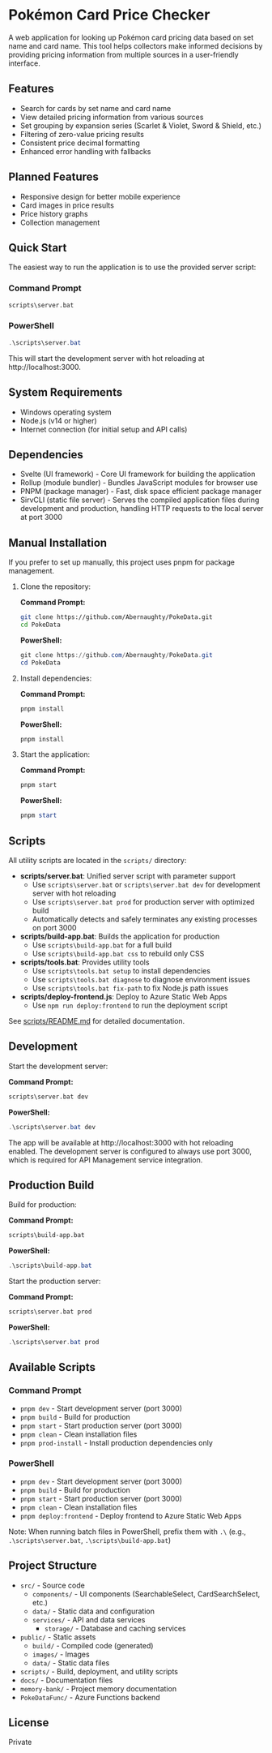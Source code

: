 # Pokémon Card Price Checker

A web application for looking up Pokémon card pricing data based on set name and card name. This tool helps collectors make informed decisions by providing pricing information from multiple sources in a user-friendly interface.

## Features

- Search for cards by set name and card name
- View detailed pricing information from various sources
- Set grouping by expansion series (Scarlet & Violet, Sword & Shield, etc.)
- Filtering of zero-value pricing results
- Consistent price decimal formatting
- Enhanced error handling with fallbacks

## Planned Features

- Responsive design for better mobile experience
- Card images in price results
- Price history graphs
- Collection management

## Quick Start

The easiest way to run the application is to use the provided server script:

### Command Prompt
```bash
scripts\server.bat
```

### PowerShell
```powershell
.\scripts\server.bat
```

This will start the development server with hot reloading at http://localhost:3000.

## System Requirements

- Windows operating system
- Node.js (v14 or higher)
- Internet connection (for initial setup and API calls)

## Dependencies

- Svelte (UI framework) - Core UI framework for building the application
- Rollup (module bundler) - Bundles JavaScript modules for browser use
- PNPM (package manager) - Fast, disk space efficient package manager
- SirvCLI (static file server) - Serves the compiled application files during development and production, handling HTTP requests to the local server at port 3000

## Manual Installation

If you prefer to set up manually, this project uses pnpm for package management.

1. Clone the repository:
   
   **Command Prompt:**
   ```bash
   git clone https://github.com/Abernaughty/PokeData.git
   cd PokeData
   ```
   
   **PowerShell:**
   ```powershell
   git clone https://github.com/Abernaughty/PokeData.git
   cd PokeData
   ```

2. Install dependencies:
   
   **Command Prompt:**
   ```bash
   pnpm install
   ```
   
   **PowerShell:**
   ```powershell
   pnpm install
   ```

3. Start the application:
   
   **Command Prompt:**
   ```bash
   pnpm start
   ```
   
   **PowerShell:**
   ```powershell
   pnpm start
   ```

## Scripts

All utility scripts are located in the `scripts/` directory:

- **scripts/server.bat**: Unified server script with parameter support
  - Use `scripts\server.bat` or `scripts\server.bat dev` for development server with hot reloading
  - Use `scripts\server.bat prod` for production server with optimized build
  - Automatically detects and safely terminates any existing processes on port 3000
- **scripts/build-app.bat**: Builds the application for production
  - Use `scripts\build-app.bat` for a full build
  - Use `scripts\build-app.bat css` to rebuild only CSS
- **scripts/tools.bat**: Provides utility tools
  - Use `scripts\tools.bat setup` to install dependencies
  - Use `scripts\tools.bat diagnose` to diagnose environment issues
  - Use `scripts\tools.bat fix-path` to fix Node.js path issues
- **scripts/deploy-frontend.js**: Deploy to Azure Static Web Apps
  - Use `npm run deploy:frontend` to run the deployment script

See [scripts/README.md](scripts/README.md) for detailed documentation.

## Development

Start the development server:

**Command Prompt:**
```bash
scripts\server.bat dev
```

**PowerShell:**
```powershell
.\scripts\server.bat dev
```

The app will be available at http://localhost:3000 with hot reloading enabled. The development server is configured to always use port 3000, which is required for API Management service integration.

## Production Build

Build for production:

**Command Prompt:**
```bash
scripts\build-app.bat
```

**PowerShell:**
```powershell
.\scripts\build-app.bat
```

Start the production server:

**Command Prompt:**
```bash
scripts\server.bat prod
```

**PowerShell:**
```powershell
.\scripts\server.bat prod
```

## Available Scripts

### Command Prompt
- `pnpm dev` - Start development server (port 3000)
- `pnpm build` - Build for production
- `pnpm start` - Start production server (port 3000)
- `pnpm clean` - Clean installation files
- `pnpm prod-install` - Install production dependencies only

### PowerShell
- `pnpm dev` - Start development server (port 3000)
- `pnpm build` - Build for production
- `pnpm start` - Start production server (port 3000)
- `pnpm clean` - Clean installation files
- `pnpm deploy:frontend` - Deploy frontend to Azure Static Web Apps

Note: When running batch files in PowerShell, prefix them with `.\` (e.g., `.\scripts\server.bat`, `.\scripts\build-app.bat`)

## Project Structure

- `src/` - Source code
  - `components/` - UI components (SearchableSelect, CardSearchSelect, etc.)
  - `data/` - Static data and configuration
  - `services/` - API and data services
    - `storage/` - Database and caching services
- `public/` - Static assets
  - `build/` - Compiled code (generated)
  - `images/` - Images
  - `data/` - Static data files
- `scripts/` - Build, deployment, and utility scripts
- `docs/` - Documentation files
- `memory-bank/` - Project memory documentation
- `PokeDataFunc/` - Azure Functions backend

## License

Private
